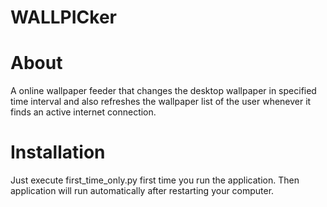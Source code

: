 WALLPICker
=========================================

About
=========================================
A online wallpaper feeder that changes the desktop wallpaper in specified time interval and also refreshes the wallpaper list of the user whenever it finds an active internet connection.

Installation
=========================================
Just execute first_time_only.py first time you run the application.
Then application will run automatically after restarting your computer.
